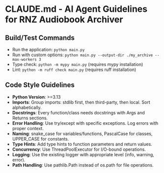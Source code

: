 # CLAUDE.md - AI Agent Guidelines for RNZ Audiobook Archiver

## Build/Test Commands
- Run the application: `python main.py`
- Run with custom options: `python main.py --output-dir ./my_archive --max-workers 3`
- Type check: `python -m mypy main.py` (requires mypy installation)
- Lint: `python -m ruff check main.py` (requires ruff installation)

## Code Style Guidelines
- **Python Version**: >=3.13
- **Imports**: Group imports: stdlib first, then third-party, then local. Sort alphabetically.
- **Docstrings**: Every function/class needs docstrings with Args and Returns sections.
- **Error Handling**: Use try/except with specific exceptions. Log errors with proper context.
- **Naming**: snake_case for variables/functions, PascalCase for classes, UPPER_CASE for constants.
- **Type Hints**: Add type hints to function parameters and return values.
- **Concurrency**: Use ThreadPoolExecutor for I/O-bound operations.
- **Logging**: Use the existing logger with appropriate level (info, warning, error).
- **Path Handling**: Use pathlib.Path instead of os.path for file operations.
